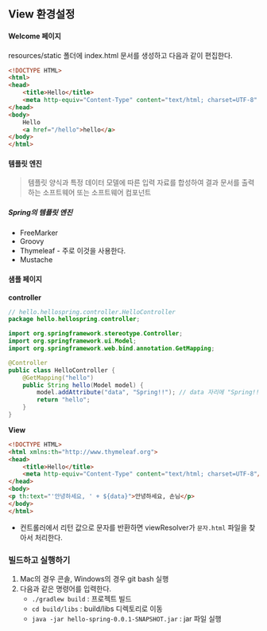 ## View 환경설정

#### Welcome 페이지

resources/static 폴더에 index.html 문서를 생성하고 다음과 같이 편집한다.

```html
<!DOCTYPE HTML>
<html>
<head>
    <title>Hello</title>
    <meta http-equiv="Content-Type" content="text/html; charset=UTF-8" />
</head>
<body>
    Hello
    <a href="/hello">hello</a>
</body>
</html>
```

#### 템플릿 엔진

> 템플릿 양식과 특정 데이터 모델에 따른 입력 자료를 합성하여 결과 문서를 출력하는 소프트웨어 또는 소프트웨어 컴포넌트

##### Spring의 템플릿 엔진

- FreeMarker
- Groovy
- Thymeleaf - 주로 이것을 사용한다.
- Mustache

#### 샘플 페이지

**controller**

```java
// hello.hellospring.controller.HelloController
package hello.hellospring.controller;

import org.springframework.stereotype.Controller;
import org.springframework.ui.Model;
import org.springframework.web.bind.annotation.GetMapping;

@Controller
public class HelloController {
    @GetMapping("hello")
    public String hello(Model model) {
        model.addAttribute("data", "Spring!!");	// data 자리에 "Spring!!"을 치환시킴
        return "hello";
    }
}
```

**View**

```html
<!DOCTYPE HTML>
<html xmlns:th="http://www.thymeleaf.org">
<head>
    <title>Hello</title>
    <meta http-equiv="Content-Type" content="text/html; charset=UTF-8"/>
</head>
<body>
<p th:text="'안녕하세요, ' + ${data}">안녕하세요, 손님</p>
</body>
</html>
```

- 컨트롤러에서 리턴 값으로 문자를 반환하면 viewResolver가 `문자.html` 파일을 찾아서 처리한다.

### 빌드하고 실행하기

1. Mac의 경우 콘솔, Windows의 경우 git bash 실행
2. 다음과 같은 명령어를 입력한다.
   - `./gradlew build` : 프로젝트 빌드
   - `cd build/libs` : build/libs 디렉토리로 이동
   - `java -jar hello-spring-0.0.1-SNAPSHOT.jar` : jar 파일 실행
